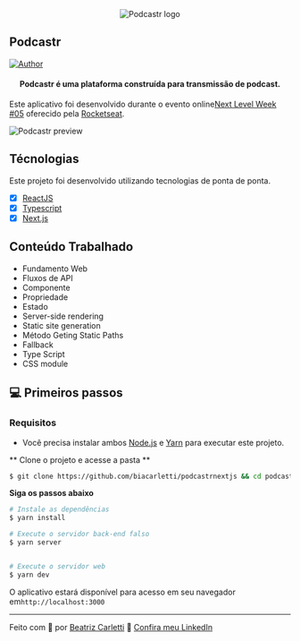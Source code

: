 <div align="center">
  <img src="https://raw.githubusercontent.com/josepholiveira/podcastr/main/.github/podcastr-logo.svg" alt="Podcastr logo">
</div>

## Podcastr

[![Author](https://img.shields.io/badge/author-Beatriz-8257E5?style=flat-square)](https://github.com/biacarletti)


<h4 align="center">
 Podcastr é uma plataforma construída para transmissão de podcast.
</h4>

Este aplicativo foi desenvolvido durante o evento online[Next Level Week #05](https://nextlevelweek.com/) oferecido pela [Rocketseat](https://app.rocketseat.com.br/discover).


![Podcastr preview](https://raw.githubusercontent.com/josepholiveira/podcastr/main/.github/app-preview.png)

## Técnologias 

Este projeto foi desenvolvido utilizando tecnologias de ponta de ponta.

- [x] [ReactJS](https://reactjs.org/)
- [x] [Typescript](https://www.typescriptlang.org/)
- [x] [Next.js](https://nextjs.org/)

## Conteúdo Trabalhado 
- Fundamento Web
- Fluxos de API
- Componente
- Propriedade
- Estado
- Server-side rendering
- Static site generation
- Método Geting Static Paths
- Fallback
- Type Script
- CSS module


## 💻 Primeiros passos

### Requisitos

- Você precisa instalar ambos [Node.js](https://nodejs.org/en/download/) e [Yarn](https://yarnpkg.com/) para executar este projeto.


** Clone o projeto e acesse a pasta **

```bash
$ git clone https://github.com/biacarletti/podcastrnextjs && cd podcastrnextjs
```

**Siga os passos abaixo**

```bash
# Instale as dependências
$ yarn install

# Execute o servidor back-end falso
$ yarn server


# Execute o servidor web
$ yarn dev
```


O aplicativo estará disponível para acesso em seu navegador em`http://localhost:3000`

---

Feito com 💜 por [Beatriz Carletti](https://github.com/biacarletti) 👋 [Confira meu LinkedIn](https://www.linkedin.com/in/beatriz-carletti-b96940218/)
